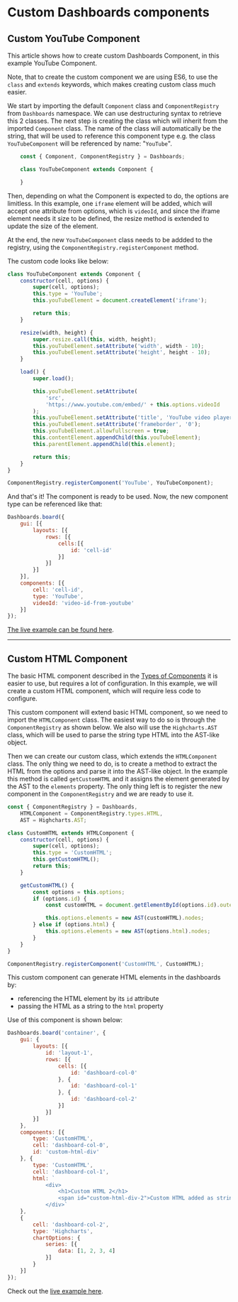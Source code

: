Custom Dashboards components
===

## Custom YouTube Component
This article shows how to create custom Dashboards Component, in this example YouTube Component.

Note, that to create the custom component we are using ES6, to use the `class` and `extends` keywords, which makes creating custom class much easier.

We start by importing the default `Component` class and `ComponentRegistry` from `Dashboards` namespace. We can use destructuring syntax to retrieve this 2 classes. The next step is creating the class which will inherit from the imported `Component` class.
The name of the class will automatically be the string, that will be used to reference this component type e.g. the class `YouTubeComponent` will be referenced by name: "`YouTube`".

```js
    const { Component, ComponentRegistry } = Dashboards;

    class YouTubeComponent extends Component {

    }
```

Then, depending on what the Component is expected to do, the options are limitless. In this example, one `iframe` element will be added, which will accept one attribute from options, which is `videoId`, and since the iframe element needs it size to be defined, the resize method is extended to update the size of the element.

At the end, the new `YouTubeComponent` class needs to be addded to the registry, using the `ComponentRegistry.registerComponent` method.

The custom code looks like below:

```js
class YouTubeComponent extends Component {
    constructor(cell, options) {
        super(cell, options);
        this.type = 'YouTube';
        this.youTubeElement = document.createElement('iframe');

        return this;
    }

    resize(width, height) {
        super.resize.call(this, width, height);
        this.youTubeElement.setAttribute('width', width - 10);
        this.youTubeElement.setAttribute('height', height - 10);
    }

    load() {
        super.load();

        this.youTubeElement.setAttribute(
            'src',
            'https://www.youtube.com/embed/' + this.options.videoId
        );
        this.youTubeElement.setAttribute('title', 'YouTube video player');
        this.youTubeElement.setAttribute('frameborder', '0');
        this.youTubeElement.allowfullscreen = true;
        this.contentElement.appendChild(this.youTubeElement);
        this.parentElement.appendChild(this.element);

        return this;
    }
}

ComponentRegistry.registerComponent('YouTube', YouTubeComponent);
```

And that's it! The component is ready to be used. Now, the new component type can be referenced like that:

```js
Dashboards.board({
    gui: [{
        layouts: [{
            rows: [{
                cells:[{
                    id: 'cell-id'
                }]
            }]
        }]
    }],
    components: [{
        cell: 'cell-id',
        type: 'YouTube',
        videoId: 'video-id-from-youtube'
    }]
});
```
[The live example can be found here](https://jsfiddle.net/gh/get/library/pure/highcharts/highcharts/samples/dashboards/components/custom-component).

---
## Custom HTML Component
The basic HTML component described in the [Types of Components](https://www.highcharts.com/docs/chart-and-series-types/dashboards/types-of-components) it is easier to use, but requires a lot of configuration. In this example, we will create a custom HTML component, which will require less code to configure.

This custom component will extend basic HTML component, so we need to import the `HTMLComponent` class. The easiest way to do so is through the `ComponentRegistry` as shown below. We also will use the `Highcharts.AST` class, which will be used to parse the string type HTML into the AST-like object.

Then we can create our custom class, which extends the `HTMLComponent` class. The only thing we need to do, is to create a method to extract the HTML from the options and parse it into the AST-like object. In the example this method is called `getCustomHTML` and it assigns the element generated by the AST to the `elements` property. The only thing left is to register the new component in the `ComponentRegistry` and we are ready to use it.

```js
const { ComponentRegistry } = Dashboards,
    HTMLComponent = ComponentRegistry.types.HTML,
    AST = Highcharts.AST;

class CustomHTML extends HTMLComponent {
    constructor(cell, options) {
        super(cell, options);
        this.type = 'CustomHTML';
        this.getCustomHTML();
        return this;
    }

    getCustomHTML() {
        const options = this.options;
        if (options.id) {
            const customHTML = document.getElementById(options.id).outerHTML;

            this.options.elements = new AST(customHTML).nodes;
        } else if (options.html) {
            this.options.elements = new AST(options.html).nodes;
        }
    }
}

ComponentRegistry.registerComponent('CustomHTML', CustomHTML);
```

This custom component can generate HTML elements in the dashboards by:
- referencing the HTML element by its `id` attribute
- passing the HTML as a string to the `html` property

Use of this component is shown below:

```js
Dashboards.board('container', {
    gui: {
        layouts: [{
            id: 'layout-1',
            rows: [{
                cells: [{
                    id: 'dashboard-col-0'
                }, {
                    id: 'dashboard-col-1'
                }, {
                    id: 'dashboard-col-2'
                }]
            }]
        }]
    },
    components: [{
        type: 'CustomHTML',
        cell: 'dashboard-col-0',
        id: 'custom-html-div'
    }, {
        type: 'CustomHTML',
        cell: 'dashboard-col-1',
        html: `
            <div>
                <h1>Custom HTML 2</h1>
                <span id="custom-html-div-2">Custom HTML added as string </span>
            </div>`
    },
    {
        cell: 'dashboard-col-2',
        type: 'Highcharts',
        chartOptions: {
            series: [{
                data: [1, 2, 3, 4]
            }]
        }
    }]
});
```
Check out the [live example here](https://jsfiddle.net/gh/get/library/pure/highcharts/highcharts/samples/dashboards/components/custom-html-component).